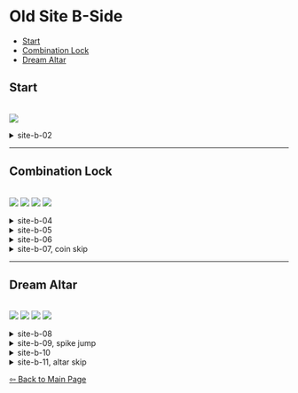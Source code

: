 # Old Site B-Side
 
- [Start](#start)
- [Combination Lock](#combination-lock)
- [Dream Altar](#dream-altar)

## Start
\
  <img src="image link, width, height"/>
  
  <details>
  <summary>site-b-02</summary>
  
  ![gif](gif link)
  \
  ![cue](cue link)
  \
  This cornerkick is set up out of a buffered updemo wallbounce. Do a single dream jump out of the block beforehand to set up your height, then buffer the updemo wb -> cornerkick once you are on the right side of the pillar.
  </details>
  
----
## Combination Lock
\
 <img src="room 2 ddj"/>
 <img src="room 3 cornerjump"/>
 <img src="room 4 fast cycle"/>
 <img src="coin skip"/>
 
 <details>
 <summary>site-b-04</summary>
 
 ![gif](gif link)
 \
 Doing a dream doublejump out of this block allows you to make it over the spikes without using a dash. From here, demoing near the top of the dreamblock allows you to avoid the Badeline cycle every time. Note that there are a few pixels near the very top of the dreamblock where you die to the wall on the other side, so wait a tiny bit before dashing.
 </details>
 
 <details>
 <summary>site-b-05</summary>
 
 ![gif](gif link)
 
 From landing on the safe area next to the spikes, do an upleft dash into a buffered right demodash. From here, holding downright, then grab once you're near the bottom, allows you to consistently cornerjump at the bottom, setting up a wallbounce to exit the room. Alternatively, from the right demodash into the dreamblock it may help to hold your demo button and just hold right instead, depending on whether your demo button is also bound to movement down.
 </details>
 
 <details>
 <summary>site-b-06</summary>
 
 ![gif](gif link)
 \
 ![cue](cue link)
 \
 
 To achieve the fastest cycle here, you want to try and do this upright as close as possible to the edge without bonking and dashing into the wall instead. From roughly this position, you want to buffer an upright dash -> downleft dash -> updash, hold right for a brief moment then down dash to skip the Badeline cycle. This is somewhat feel based, but can be consistent with practice and saves quite a lot over waiting out the Badeline cycles.
 
 </details>
 
 <details>
 
 <summary>site-b-07, coin skip</summary>
 
 ![gif](gif link)
 \
 There are a few ways to skip the coins in this room, but the easiest (and most fullgame viable) setup is doing an upleft demodash over the coin block. This can be set up either by dashing far left out of the last dreamblock, or dashing on the right side and holding jump off a walljump off the right wall when you exit: whichever you prefer.
 \
 ![cue](cue link)
 \
 From here, you can make it to the end of the room by pressing both jump buttons back to back: first to jump off the block, then the second to kick off the spiked wall behind you. To line this up, Madeline's hands should be roughly aligned with the black line or slightly below it. This has a few pixels leeway either side, so you can just use anywhere around the middle of the block as a rough cue for this. This strat as a whole saves a bit over 2 seconds over collecting the coins, and is rather lenient, so I would recommend trying it if you plan on running B-Side categories.
 </details>
 

----
## Dream Altar
\
 <img src="dreamblock upright">
 <img src="spike jump">
 <img src="neutral ddj?">
 <img src="altar skip">
 
 <details>
 <summary>site-b-08</summary>
 
 ![gif](gif link)
 \
 ![cue](cue link)
 \
 To set up the upright through the wall here, line up Madeline's hand roughly with the bottom half of this pink diamond. (will elaborate more on this)
 
 </details>
 
 <details>
 <summary>site-b-09, spike jump</summary>
 
 ![gif](gif link)
 \
 There are a few setups to the spike jump in this room worth mentioning. One method is to hug the right wall on entry, dash up into the dreamblock, hold right then at some point after you have reached the peak of your jump briefly tap left. This is most viable on keyboard, however it can be viable on controller, either with a movement left button or reaching over with your right hand to press left on the dpad if you are an analog user.
 
 Alternatively, you can hug the right wall on entry, dash up into the dreamblock, hold right then at some point briefly let go of right. This has the same effect, but may be easier on certain control schemes.
 
 \
 ![gif](gif link)
 \
 One slightly slower, but perhaps more consistent setup is doing a neutral wallbounce when exiting the previous screen. This lines you up in such a way that you can just hold right out of updashing into the dreamblock. This spikejump as a whole saves around a second over taking the second dream block, so it is worth considering if you can get it consistent.
 
 </details>
 
 <details>
 <summary>site-b-10</summary>
 
 ![gif](gif link)
 \
 This screen is somewhat self-explanatory, but there are a few things worth noting here. Firstly, aim to be as far left as possible when dashing up into this dreamblock initially. This will allow you to reach the coin without doing a walljump on the left side, saving a few tenths. Afterwards, doing a left demodash into the dreamblock then doing a neutral dream doublejump once you exit allows you to skip the left wall entirely, saving a bit. This is somewhat difficult, but it is also fairly low risk, so I would recommend giving it a try.
 ![gif](gif link)
 \
 This is an alternative route for this room some people may find easier, especially if you dislike the neutral dream doublejump in the other route.
 
 </details>
 
 <details>
 <summary>site-b-11, altar skip</summary>
 
 ![gif](https://github.com/Tiyo98/farewell-b-side-cuecollection/blob/main/images/site/2b%20altar%20skip.webp)
 \
 This is one of the biggest skips in the game, saving around 7 seconds over collecting all the coins in this room, and can be made very trivial with a demodash button, so I would highly recommend learning it at all levels.. Upon entering this screen, do a normal upright dash into the dreamblock, then hold up+left+grab. If you want to be safe, from here you can climb up slightly until you are near the top here. Then, do an upleft demodash into an upright dash to exit the room, succesfully having skipped all the coins. (i want to add more here but need to think of words)
 
 </details>
 
[⇦ Back to Main Page](https://github.com/Tiyo98/celeste-cuecollection)
